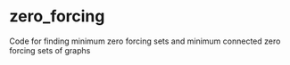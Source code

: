 # zero_forcing
Code for finding minimum zero forcing sets and minimum connected zero forcing sets of graphs
